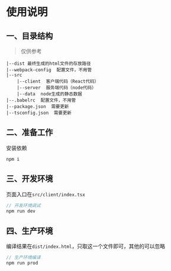 # 使用说明
## 一、目录结构

> 仅供参考

```
|--dist 最终生成的html文件的存放路径
|--webpack-config  配置文件，不用管
|--src
    |--client  客户端代码（React代码）
    |--server  服务端代码（node代码）
    |--data  node生成的静态数据
|--.babelrc  配置文件，不用管
|--package.json  需要更新
|--tsconfig.json  需要更新
```

## 二、准备工作

安装依赖

```
npm i
```

## 三、开发环境

页面入口在`src/client/index.tsx`

```javascript
// 开发环境调试
npm run dev
```

## 四、生产环境

编译结果在`dist/index.html`，只取这一个文件即可，其他的可以忽略

```javascript
// 生产环境编译
npm run prod
```
